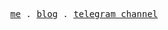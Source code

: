<p align="center">
  <samp>
    <a href="https://islzg.vercel.app/">me</a> .
    <a href="https://islzg.vercel.app/blog">blog</a> .
    <a href="https://t.me/+MmKrFhD6zdhhY2M1">telegram channel</a>
  </samp>
</p>
